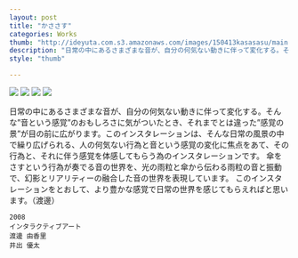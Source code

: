 ```yaml
---
layout: post
title: "かささす"
categories: Works
thumb: "http://ideyuta.com.s3.amazonaws.com/images/150413kasasasu/main.jpg"
description: "日常の中にあるさまざまな音が、自分の何気ない動きに伴って変化する。そんな”音という感覚”のおもしろさに気がついたとき、それまでとは違った”感覚の景”が目の前に広がります。このインスタレーションは、そんな日常の風景の中で繰り広げられる、人の何気ない行為と音という感覚の変化に焦点をあて、その行為と、それに伴う感覚を体感してもらう為のインスタレーションです。"
style: "thumb"

---
```


![](http://ideyuta.com.s3.amazonaws.com/images/150413kasasasu/main.jpg)
![](http://ideyuta.com.s3.amazonaws.com/images/150413kasasasu/overview01.jpg)
![](http://ideyuta.com.s3.amazonaws.com/images/150413kasasasu/overview02.jpg)
![](http://ideyuta.com.s3.amazonaws.com/images/150413kasasasu/overview03.jpg)

日常の中にあるさまざまな音が、自分の何気ない動きに伴って変化する。そんな”音という感覚”のおもしろさに気がついたとき、それまでとは違った”感覚の景”が目の前に広がります。このインスタレーションは、そんな日常の風景の中で繰り広げられる、人の何気ない行為と音という感覚の変化に焦点をあて、その行為と、それに伴う感覚を体感してもらう為のインスタレーションです。
傘をさすという行為が奏でる音の世界を、光の雨粒と傘から伝わる雨粒の音と振動で、幻影とリアリティーの融合した音の世界を表現しています。
このインスタレーションをとおして、より豊かな感覚で日常の世界を感じてもらえればと思います。（渡邊）

```
2008
インタラクティブアート
渡邊 由香里
井出 優太
```
